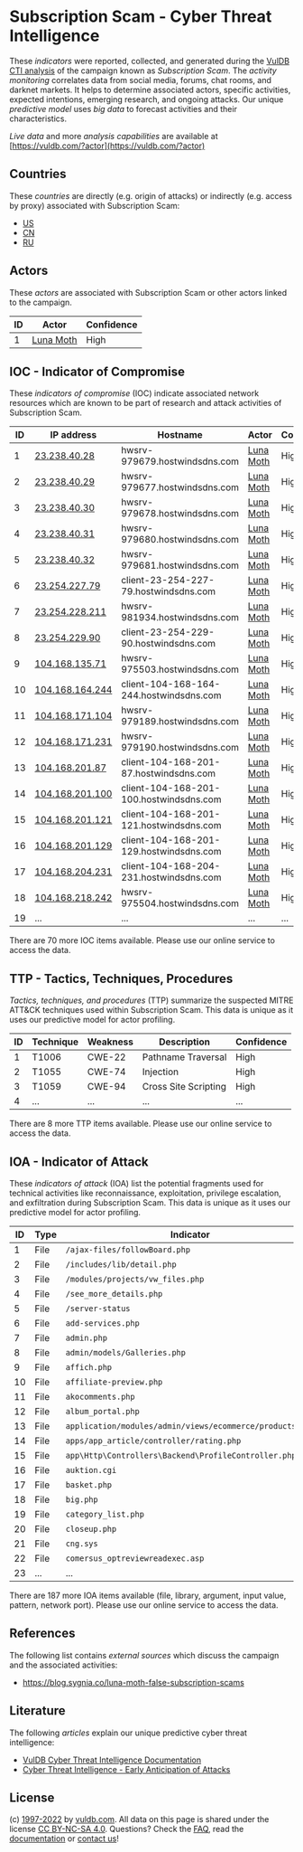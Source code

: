 # Subscription Scam - Cyber Threat Intelligence

These _indicators_ were reported, collected, and generated during the [VulDB CTI analysis](https://vuldb.com/?kb.cti) of the campaign known as _Subscription Scam_. The _activity monitoring_ correlates data from social media, forums, chat rooms, and darknet markets. It helps to determine associated actors, specific activities, expected intentions, emerging research, and ongoing attacks. Our unique _predictive model_ uses _big data_ to forecast activities and their characteristics.

_Live data_ and more _analysis capabilities_ are available at [https://vuldb.com/?actor](https://vuldb.com/?actor)

## Countries

These _countries_ are directly (e.g. origin of attacks) or indirectly (e.g. access by proxy) associated with Subscription Scam:

* [US](https://vuldb.com/?country.us)
* [CN](https://vuldb.com/?country.cn)
* [RU](https://vuldb.com/?country.ru)

## Actors

These _actors_ are associated with Subscription Scam or other actors linked to the campaign.

ID | Actor | Confidence
-- | ----- | ----------
1 | [Luna Moth](https://vuldb.com/?actor.luna_moth) | High

## IOC - Indicator of Compromise

These _indicators of compromise_ (IOC) indicate associated network resources which are known to be part of research and attack activities of Subscription Scam.

ID | IP address | Hostname | Actor | Confidence
-- | ---------- | -------- | ----- | ----------
1 | [23.238.40.28](https://vuldb.com/?ip.23.238.40.28) | hwsrv-979679.hostwindsdns.com | [Luna Moth](https://vuldb.com/?actor.luna_moth) | High
2 | [23.238.40.29](https://vuldb.com/?ip.23.238.40.29) | hwsrv-979677.hostwindsdns.com | [Luna Moth](https://vuldb.com/?actor.luna_moth) | High
3 | [23.238.40.30](https://vuldb.com/?ip.23.238.40.30) | hwsrv-979678.hostwindsdns.com | [Luna Moth](https://vuldb.com/?actor.luna_moth) | High
4 | [23.238.40.31](https://vuldb.com/?ip.23.238.40.31) | hwsrv-979680.hostwindsdns.com | [Luna Moth](https://vuldb.com/?actor.luna_moth) | High
5 | [23.238.40.32](https://vuldb.com/?ip.23.238.40.32) | hwsrv-979681.hostwindsdns.com | [Luna Moth](https://vuldb.com/?actor.luna_moth) | High
6 | [23.254.227.79](https://vuldb.com/?ip.23.254.227.79) | client-23-254-227-79.hostwindsdns.com | [Luna Moth](https://vuldb.com/?actor.luna_moth) | High
7 | [23.254.228.211](https://vuldb.com/?ip.23.254.228.211) | hwsrv-981934.hostwindsdns.com | [Luna Moth](https://vuldb.com/?actor.luna_moth) | High
8 | [23.254.229.90](https://vuldb.com/?ip.23.254.229.90) | client-23-254-229-90.hostwindsdns.com | [Luna Moth](https://vuldb.com/?actor.luna_moth) | High
9 | [104.168.135.71](https://vuldb.com/?ip.104.168.135.71) | hwsrv-975503.hostwindsdns.com | [Luna Moth](https://vuldb.com/?actor.luna_moth) | High
10 | [104.168.164.244](https://vuldb.com/?ip.104.168.164.244) | client-104-168-164-244.hostwindsdns.com | [Luna Moth](https://vuldb.com/?actor.luna_moth) | High
11 | [104.168.171.104](https://vuldb.com/?ip.104.168.171.104) | hwsrv-979189.hostwindsdns.com | [Luna Moth](https://vuldb.com/?actor.luna_moth) | High
12 | [104.168.171.231](https://vuldb.com/?ip.104.168.171.231) | hwsrv-979190.hostwindsdns.com | [Luna Moth](https://vuldb.com/?actor.luna_moth) | High
13 | [104.168.201.87](https://vuldb.com/?ip.104.168.201.87) | client-104-168-201-87.hostwindsdns.com | [Luna Moth](https://vuldb.com/?actor.luna_moth) | High
14 | [104.168.201.100](https://vuldb.com/?ip.104.168.201.100) | client-104-168-201-100.hostwindsdns.com | [Luna Moth](https://vuldb.com/?actor.luna_moth) | High
15 | [104.168.201.121](https://vuldb.com/?ip.104.168.201.121) | client-104-168-201-121.hostwindsdns.com | [Luna Moth](https://vuldb.com/?actor.luna_moth) | High
16 | [104.168.201.129](https://vuldb.com/?ip.104.168.201.129) | client-104-168-201-129.hostwindsdns.com | [Luna Moth](https://vuldb.com/?actor.luna_moth) | High
17 | [104.168.204.231](https://vuldb.com/?ip.104.168.204.231) | client-104-168-204-231.hostwindsdns.com | [Luna Moth](https://vuldb.com/?actor.luna_moth) | High
18 | [104.168.218.242](https://vuldb.com/?ip.104.168.218.242) | hwsrv-975504.hostwindsdns.com | [Luna Moth](https://vuldb.com/?actor.luna_moth) | High
19 | ... | ... | ... | ...

There are 70 more IOC items available. Please use our online service to access the data.

## TTP - Tactics, Techniques, Procedures

_Tactics, techniques, and procedures_ (TTP) summarize the suspected MITRE ATT&CK techniques used within Subscription Scam. This data is unique as it uses our predictive model for actor profiling.

ID | Technique | Weakness | Description | Confidence
-- | --------- | -------- | ----------- | ----------
1 | T1006 | CWE-22 | Pathname Traversal | High
2 | T1055 | CWE-74 | Injection | High
3 | T1059 | CWE-94 | Cross Site Scripting | High
4 | ... | ... | ... | ...

There are 8 more TTP items available. Please use our online service to access the data.

## IOA - Indicator of Attack

These _indicators of attack_ (IOA) list the potential fragments used for technical activities like reconnaissance, exploitation, privilege escalation, and exfiltration during Subscription Scam. This data is unique as it uses our predictive model for actor profiling.

ID | Type | Indicator | Confidence
-- | ---- | --------- | ----------
1 | File | `/ajax-files/followBoard.php` | High
2 | File | `/includes/lib/detail.php` | High
3 | File | `/modules/projects/vw_files.php` | High
4 | File | `/see_more_details.php` | High
5 | File | `/server-status` | High
6 | File | `add-services.php` | High
7 | File | `admin.php` | Medium
8 | File | `admin/models/Galleries.php` | High
9 | File | `affich.php` | Medium
10 | File | `affiliate-preview.php` | High
11 | File | `akocomments.php` | High
12 | File | `album_portal.php` | High
13 | File | `application/modules/admin/views/ecommerce/products.php` | High
14 | File | `apps/app_article/controller/rating.php` | High
15 | File | `app\Http\Controllers\Backend\ProfileController.php` | High
16 | File | `auktion.cgi` | Medium
17 | File | `basket.php` | Medium
18 | File | `big.php` | Low
19 | File | `category_list.php` | High
20 | File | `closeup.php` | Medium
21 | File | `cng.sys` | Low
22 | File | `comersus_optreviewreadexec.asp` | High
23 | ... | ... | ...

There are 187 more IOA items available (file, library, argument, input value, pattern, network port). Please use our online service to access the data.

## References

The following list contains _external sources_ which discuss the campaign and the associated activities:

* https://blog.sygnia.co/luna-moth-false-subscription-scams

## Literature

The following _articles_ explain our unique predictive cyber threat intelligence:

* [VulDB Cyber Threat Intelligence Documentation](https://vuldb.com/?kb.cti)
* [Cyber Threat Intelligence - Early Anticipation of Attacks](https://www.scip.ch/en/?labs.20201022)

## License

(c) [1997-2022](https://vuldb.com/?kb.changelog) by [vuldb.com](https://vuldb.com/?kb.about). All data on this page is shared under the license [CC BY-NC-SA 4.0](https://creativecommons.org/licenses/by-nc-sa/4.0/). Questions? Check the [FAQ](https://vuldb.com/?kb.faq), read the [documentation](https://vuldb.com/?kb) or [contact us](https://vuldb.com/?contact)!
